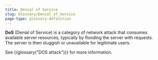```yaml
---
title: Denial of Service
slug: Glossary/Denial_of_Service
page-type: glossary-definition
---
```




**DoS** (Denial of Service) is a category of network attack that consumes available server resources, typically by flooding the server with requests. The server is then sluggish or unavailable for legitimate users.

See {{glossary("DOS attack")}} for more information.
